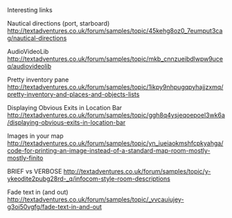 

Interesting links

Nautical directions (port, starboard)
http://textadventures.co.uk/forum/samples/topic/45kehg8oz0_7eumput3cag/nautical-directions

AudioVideoLib
http://textadventures.co.uk/forum/samples/topic/mkb_cnnzueibdlwpw9uceq/audiovideolib

Pretty inventory pane
http://textadventures.co.uk/forum/samples/topic/1ikpy9nhpugqpyhajjzxmq/pretty-inventory-and-places-and-objects-lists

Displaying Obvious Exits in Location Bar
http://textadventures.co.uk/forum/samples/topic/ggh8q4ysjeqoepoel3wk6a/displaying-obvious-exits-in-location-bar

Images in your map
http://textadventures.co.uk/forum/samples/topic/yn_iueiaokmshfcpkyahga/code-for-printing-an-image-instead-of-a-standard-map-room-mostly-mostly-finito

BRIEF vs VERBOSE
http://textadventures.co.uk/forum/samples/topic/y-ykeodite2pubg28rd-_q/infocom-style-room-descriptions

Fade text in (and out)
http://textadventures.co.uk/forum/samples/topic/_vvcauiujey-g3oi50vgfg/fade-text-in-and-out
